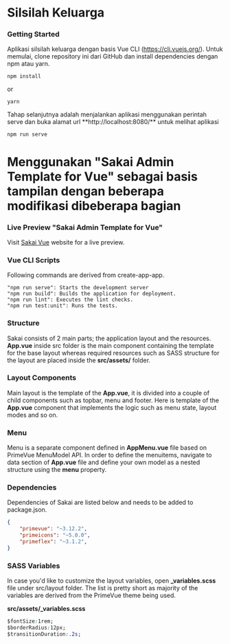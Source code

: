 #  Silsilah Keluarga

### Getting Started
 Aplikasi silsilah keluarga dengan basis Vue CLI (https://cli.vuejs.org/).
 Untuk memulai, clone repository ini dari GitHub dan install dependencies dengan npm atau yarn.
                
```
npm install
```

or

```
yarn
```

<p>Tahap selanjutnya adalah menjalankan aplikasi menggunakan perintah serve dan buka alamat url **http://localhost:8080/** untuk melihat aplikasi </p>

```
npm run serve
```

#  Menggunakan "Sakai Admin Template for Vue" sebagai basis tampilan dengan beberapa modifikasi dibeberapa bagian
 
### Live Preview "Sakai Admin Template for Vue" 
 
Visit [Sakai Vue](https://www.primefaces.org/sakai-vue) website for a live preview. 
 

### Vue CLI Scripts
Following commands are derived from create-app-app.
```
"npm run serve": Starts the development server
"npm run build": Builds the application for deployment.
"npm run lint": Executes the lint checks.
"npm run test:unit": Runs the tests.
```

### Structure
Sakai consists of 2 main parts; the application layout and the resources. **App.vue** inside src folder is the main component containing the template for the base layout whereas required resources such as SASS structure for the layout are placed inside the **src/assets/** folder.</p>

### Layout Components
Main layout is the template of the **App.vue**, it is divided into a couple of child components such as topbar, menu and footer. Here is template of the
**App.vue** component that implements the logic such as menu state, layout modes and so on.

### Menu
Menu is a separate component defined in **AppMenu.vue** file based on PrimeVue MenuModel API. In order to define the menuitems,
navigate to data section of **App.vue** file and define your own model as a nested structure using the **menu** property.

### Dependencies
Dependencies of Sakai are listed below and needs to be added to package.json.

```json
{
    "primevue": "~3.12.2",
    "primeicons": "~5.0.0",
    "primeflex": "~3.1.2",
}
```

### SASS Variables
In case you'd like to customize the layout variables, open **_variables.scss** file under src/layout folder. The list is pretty short as majority of the variables are derived from the PrimeVue theme being used.

**src/assets/_variables.scss**
```css
$fontSize:1rem;
$borderRadius:12px;
$transitionDuration:.2s;
```
